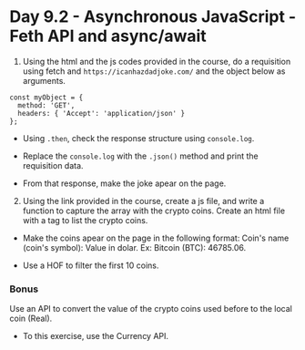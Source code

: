 # Day 9.2 - Asynchronous JavaScript - Feth API and async/await

1. Using the html and the js codes provided in the course, do a requisition using fetch and `https://icanhazdadjoke.com/` and the object below as arguments.

```
const myObject = {
  method: 'GET',
  headers: { 'Accept': 'application/json' }
};
```

* Using `.then`, check the response structure using `console.log`.

* Replace the `console.log` with the `.json()` method and print the requisition data.

* From that response, make the joke apear on the page.

2. Using the link provided in the course, create a js file, and write a function to capture the array with the crypto coins. Create an html file with a tag to list the crypto coins.

* Make the coins apear on the page in the following format: Coin's name (coin's symbol): Value in dolar. Ex: Bitcoin (BTC): 46785.06.

* Use a HOF to filter the first 10 coins.

### Bonus

Use an API to convert the value of the crypto coins used before to the local coin (Real).

* To this exercise, use the Currency API.